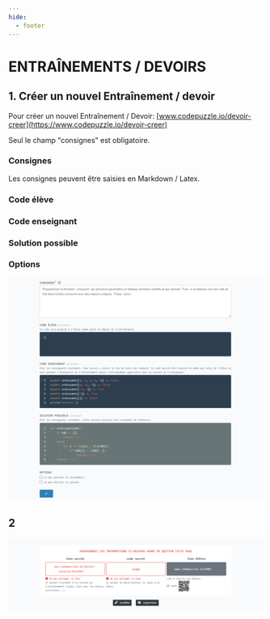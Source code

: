 ```yaml
---
hide:
  - footer
---
```


# ENTRAÎNEMENTS / DEVOIRS

## 1. Créer un nouvel Entraînement / devoir
Pour créer un nouvel Entraînement / Devoir: [www.codepuzzle.io/devoir-creer](https://www.codepuzzle.io/devoir-creer)

Seul le champ "consignes" est obligatoire.

### Consignes
Les consignes peuvent être saisies en Markdown / Latex.

### Code élève

### Code enseignant

### Solution possible

### Options


![](assets/images/devoirs/01.png)

## 2
![](assets/images/devoirs/02.png)

